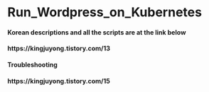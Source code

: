 <h1>Run_Wordpress_on_Kubernetes
<h4>Korean descriptions and all the scripts are at the link below<h4>
https://kingjuyong.tistory.com/13

<h4>Troubleshooting<h4>
https://kingjuyong.tistory.com/15
